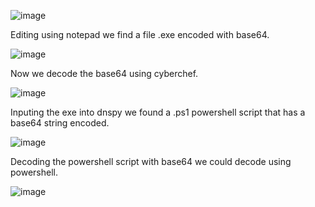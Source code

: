 ![image](https://github.com/x03ee/CTF-Writeup/blob/main/2024/USC-CTF-2024/forensics/Computer%20Has%20Virus/solve/chall.png)

Editing using notepad we find a file .exe encoded with base64.

![image](https://github.com/x03ee/CTF-Writeup/blob/main/2024/USC-CTF-2024/forensics/Computer%20Has%20Virus/solve/s1.png)

Now we decode the base64 using cyberchef.

![image](https://github.com/x03ee/CTF-Writeup/blob/main/2024/USC-CTF-2024/forensics/Computer%20Has%20Virus/solve/s2.png)

Inputing the exe into dnspy we found a .ps1 powershell script that has a base64 string encoded.

![image](https://github.com/x03ee/CTF-Writeup/blob/main/2024/USC-CTF-2024/forensics/Computer%20Has%20Virus/solve/s3.png)

Decoding the powershell script with base64 we could decode using powershell.

![image](https://github.com/x03ee/CTF-Writeup/blob/main/2024/USC-CTF-2024/forensics/Computer%20Has%20Virus/solve/flag.png)
